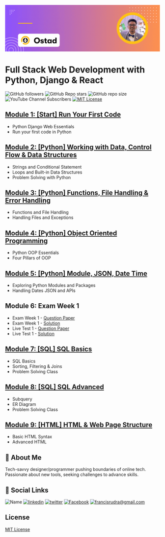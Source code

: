 ![Header](./images/head-banner.gif)

# Full Stack Web Development with Python, Django & React

![ GitHub followers ](https://img.shields.io/github/followers/rudradcruze?style=social) ![ GitHub Repo stars ](https://img.shields.io/github/stars/rudradcruze/Ostad-Python-WebDev?style=social) ![ GitHub repo size ](https://img.shields.io/github/repo-size/rudradcruze/Ostad-Python-WebDev) ![ YouTube Channel Subscribers ](https://img.shields.io/youtube/channel/subscribers/UCTZN1mzW0AwackW7axf7-OQ?style=social) [![MIT License](https://img.shields.io/badge/License-MIT-green.svg)](/LICENSE)

## [Module 1: [Start] Run Your First Code](./module_1/README.md)

-   Python Django Web Essentials
-   Run your first code in Python

## [Module 2: [Python] Working with Data, Control Flow & Data Structures](./module_2/README.md)

-   Strings and Conditional Statement
-   Loops and Built-in Data Structures
-   Problem Solving with Python

## [Module 3: [Python] Functions, File Handling & Error Handling](./module_3/README.md)

-   Functions and File Handling
-   Handling Files and Exceptions

## [Module 4: [Python] Object Oriented Programming](./module_4/README.md)

-   Python OOP Essentials
-   Four Pillars of OOP

## [Module 5: [Python] Module, JSON, Date Time](./module_5/README.md)

-   Exploring Python Modules and Packages
-   Handling Dates JSON and APIs

## Module 6: Exam Week 1

-   Exam Week 1 - [Question Paper](./module_6/Exam%20Week%201.pdf)
-   Exam Week 1 - [Solution](./module_6/bookstore-python-cli/README.md)
-   Live Test 1 - [Question Paper](./module_6/Live%20Test%201.pdf)
-   Live Test 1 - [Solution](./module_6/live_test_1.py)

## [Module 7: [SQL] SQL Basics](./module_7/README.md)

-   SQL Basics
-   Sorting, Filtering & Joins
-   Problem Solving Class

## [Module 8: [SQL] SQL Advanced](./module_8/README.md)

-   Subquery
-   ER Diagram
-   Problem Solving Class

## [Module 9: [HTML] HTML & Web Page Structure](./module_9/README.md)

-   Basic HTML Syntax
-   Advanced HTML

## 🚀 About Me

Tech-savvy designer/programmer pushing boundaries of online tech. Passionate about new tools, seeking challenges to advance skills.

## 🔗 Social Links

![Name](https://img.shields.io/badge/Name-Francis%20Rudra%20D%20Cruze-yellowgreen?style=for-the-badge)
[![linkedin](https://img.shields.io/badge/linkedin-0A66C2?style=for-the-badge&logo=linkedin&logoColor=white)](https://www.linkedin.com/in/rudradcruze)
[![twitter](https://img.shields.io/badge/twitter-1DA1F2?style=for-the-badge&logo=twitter&logoColor=white)](https://twitter.com/rudradcruze)
[![Facebook](https://img.shields.io/badge/facebook-4267B2?style=for-the-badge&logo=facebook&logoColor=white)](https://facebook.com/rudradcruze)
[![francisrudra@gmail.com](https://img.shields.io/badge/gmail-4267B2?style=for-the-badge&logo=gmail&logoColor=white)](mailto:francisrudra@gmail.com)

## License

[MIT License](/LICENSE)
